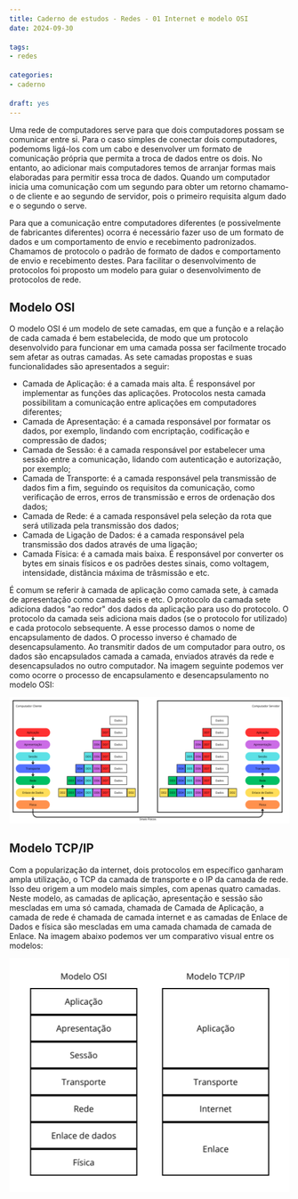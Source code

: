 ```yaml
---
title: Caderno de estudos - Redes - 01 Internet e modelo OSI
date: 2024-09-30

tags:
- redes

categories:
- caderno

draft: yes
---
```


Uma rede de computadores serve para que dois computadores possam se comunicar entre si. Para o caso simples de conectar dois computadores, podemoms ligá-los com um cabo e desenvolver um formato de comunicação própria que permita a troca de dados entre os dois. No entanto, ao adicionar mais computadores temos de arranjar formas mais elaboradas para permitir essa troca de dados. Quando um computador inicia uma comunicação com um segundo para obter um retorno chamamo-o de cliente e ao segundo de servidor, pois o primeiro requisita algum dado e o segundo o serve.

Para que a comunicação entre computadores diferentes (e possivelmente de fabricantes diferentes) ocorra é necessário fazer uso de um formato de dados e um comportamento de envio e recebimento padronizados. Chamamos de protocolo o padrão de formato de dados e comportamento de envio e recebimento destes. Para facilitar o desenvolvimento de protocolos foi proposto um modelo para guiar o desenvolvimento de protocolos de rede.

## Modelo OSI

O modelo OSI é um modelo de sete camadas, em que a função e a relação de cada camada é bem estabelecida, de modo que um protocolo desenvolvido para funcionar em uma camada possa ser facilmente trocado sem afetar as outras camadas. As sete camadas propostas e suas funcionalidades são apresentados a seguir:

* Camada de Aplicação: é a camada mais alta. É responsável por implementar as funções das aplicações. Protocolos nesta camada possibilitam a comunicação entre aplicações em computadores diferentes;
* Camada de Apresentação: é a camada responsável por formatar os dados, por exemplo, lindando com encriptação, codificação e compressão de dados;
* Camada de Sessão: é a camada responsável por estabelecer uma sessão entre a comunicação, lidando com autenticação e autorização, por exemplo;
* Camada de Transporte: é a camada responsável pela transmissão de dados fim a fim, seguindo os requisitos da comunicação, como verificação de erros, erros de transmissão e erros de ordenação dos dados;
* Camada de Rede: é a camada responsável pela seleção da rota que será utilizada pela transmissão dos dados;
* Camada de Ligação de Dados: é a camada responsável pela transmissão dos dados através de uma ligação;
* Camada Física: é a camada mais baixa. É responsável por converter os bytes em sinais físicos e os padrões destes sinais, como voltagem, intensidade, distância máxima de trâsmissão e etc.

É comum se referir à camada de aplicação como camada sete, à camada de apresentação como camada seis e etc. O protocolo da camada sete adiciona dados "ao redor" dos dados da aplicação para uso do protocolo. O protocolo da camada seis adiciona mais dados (se o protocolo for utilizado) e cada protocolo sebsequente. A esse processo damos o nome de encapsulamento de dados. O processo inverso é chamado de desencapsulamento. Ao transmitir dados de um computador para outro, os dados são encapsulados camada a camada, enviados através da rede e desencapsulados no outro computador. Na imagem seguinte podemos ver como ocorre o processo de encapsulamento e desencapsulamento no modelo OSI:

![encapsulamento](./images/encapsulamento.png)

## Modelo TCP/IP

Com a popularização da internet, dois protocolos em específico ganharam ampla utilização, o TCP da camada de transporte e o IP da camada de rede. Isso deu origem a um modelo mais simples, com apenas quatro camadas. Neste modelo, as camadas de aplicação, apresentação e sessão são mescladas em uma só camada, chamada de Camada de Aplicação, a camada de rede é chamada de camada internet e as camadas de Enlace de Dados e física são mescladas em uma camada chamada de camada de Enlace. Na imagem abaixo podemos ver um comparativo visual entre os modelos:

![Caparação entre modelos](./images/modelos.png)